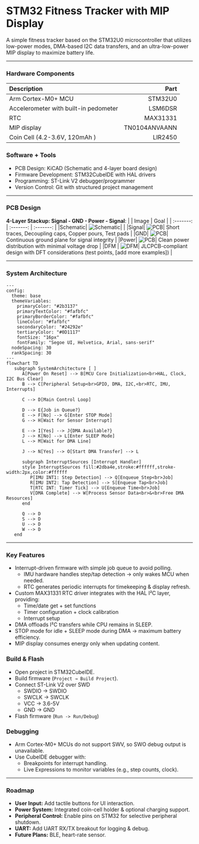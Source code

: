 # STM32 Fitness Tracker with MIP Display
A simple fitness tracker based on the STM32U0 microcontroller that utilizes low-power modes, DMA-based I2C data transfers, and an ultra-low-power MIP display to maximize battery life.
___
### Hardware Components
| Description | Part |
| :------- | -------:|
| Arm Cortex-M0+ MCU  | STM32U0 |
| Accelerometer with built-in pedometer  | LSM6DSR |
| RTC  | MAX31331 |
| MIP display  | TN0104ANVAANN |
| Coin Cell  (4.2-3.6V, 120mAh )  | LIR2450 |

### Software + Tools
- PCB Design: KiCAD (Schematic and 4-layer board design)
- Firmware Development: STM32CubeIDE with HAL drivers
- Programming: ST-Link V2 debugger/programmer
- Version Control: Git with structured project management
___
### PCB Design
**4-Layer Stackup: Signal - GND - Power - Signal**:
|  | Image | Goal |
| :-------:  | :-------: | :-------: |
|Schematic| ![Schematic](/img/Schematic_v2.png)| |
|Signal| ![PCB](/img/PCB_sig_v2.png)| Short traces, Decoupling caps, Copper pours, Test pads |
|GND| ![PCB](/img/PCB_gnd_v2.png)| Continuous ground plane for signal integrity |
|Power| ![PCB](/img/PCB_pwr_v2.png)| Clean power distribution with minimal voltage drop |
|DFM | ![DFM](/img/DFM_v2.png)| JLCPCB-compliant design with DFT considerations (test points, [add more examples]) |
___

### System Architecture

```mermaid
---
config:
  theme: base
  themeVariables:
    primaryColor: "#2b3137"
    primaryTextColor: "#fafbfc"
    primaryBorderColor: "#fafbfc"
    lineColor: "#fafbfc"
    secondaryColor: "#24292e"
    tertiaryColor: "#0D1117"
    fontSize: "16px"
    fontFamily: "Segoe UI, Helvetica, Arial, sans-serif"
  nodeSpacing: 30
  rankSpacing: 30
---
flowchart TD
   subgraph SystemArchitecture [ ]
      A[Power On Reset] --> B[MCU Core Initialization<br>HAL, Clock, I2C Bus Clear]
      B --> C[Peripheral Setup<br>GPIO, DMA, I2C,<br>RTC, IMU, Interrupts]
      
      C --> D[Main Control Loop]
      
      D --> E{Job in Queue?}
      E --> F[No] --> G[Enter STOP Mode]
      G --> H[Wait for Sensor Interrupt]
      
      E --> I[Yes] --> J{DMA Available?}
      J --> K[No] --> L[Enter SLEEP Mode]
      L --> M[Wait for DMA Line]
      
      J --> N[Yes] --> O[Start DMA Transfer] --> L
      
      subgraph InterruptSources [Interrupt Handler]
      style InterruptSources fill:#2dba4e,stroke:#ffffff,stroke-width:2px,color:#ffffff
         P[IMU INT1: Step Detection] --> Q[Enqueue Step<br>Job]
         R[IMU INT2: Tap Detection] --> S[Enqueue Tap<br>Job]
         T[RTC INT: Timer Tick] --> U[Enqueue Time<br>Job]
         V[DMA Complete] --> W[Process Sensor Data<br>&<br>Free DMA Resources]
      end
      
      Q --> D
      S --> D
      U --> D
      W --> D
   end
```
___
### Key Features
- Interrupt-driven firmware with simple job queue to avoid polling.
   - IMU hardware handles step/tap detection → only wakes MCU when needed.
   - RTC generates periodic interrupts for timekeeping & display refresh.
- Custom MAX31331 RTC driver integrates with the HAL I²C layer, providing:
   - Time/date get + set functions
   - Timer configuration + clock calibration
   - Interrupt setup
- DMA offloads I²C transfers while CPU remains in SLEEP.
- STOP mode for idle + SLEEP mode during DMA → maximum battery efficiency.
- MIP display consumes energy only when updating content.

### Build & Flash
- Open project in STM32CubeIDE.
- Build firmware (`Project → Build Project`).
- Connect ST-Link V2 over SWD
   - SWDIO → SWDIO
   - SWCLK → SWCLK
   - VCC   → 3.6-5V
   - GND   → GND
- Flash firmware (`Run -> Run/Debug`)

### Debugging
   - Arm Cortex-M0+ MCUs do not support SWV, so SWO debug output is unavailable.
   - Use CubeIDE debugger with:
      - Breakpoints for interrupt handling.
      - Live Expressions to monitor variables (e.g., step counts, clock).
___
### Roadmap
- **User Input:** Add tactile buttons for UI interaction.
- **Power System:** Integrated coin-cell holder & optional charging support.
- **Peripheral Control:** Enable pins on STM32 for selective peripheral shutdown.
- **UART:** Add UART RX/TX breakout for logging & debug.
- **Future Plans:** BLE, heart-rate sensor.
